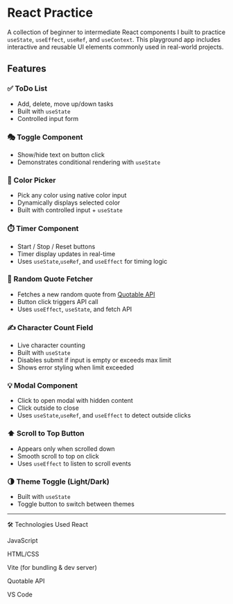 # React Practice

A collection of beginner to intermediate React components I built to practice `useState`, `useEffect`, `useRef`, and `useContext`. This playground app includes interactive and reusable UI elements commonly used in real-world projects.

## Features

### ✅ ToDo List
- Add, delete, move up/down tasks
- Built with `useState`
- Controlled input form

### 🎭 Toggle Component
- Show/hide text on button click
- Demonstrates conditional rendering with `useState`

### 🎨 Color Picker
- Pick any color using native color input
- Dynamically displays selected color
- Built with controlled input + `useState`

### ⏱️ Timer Component
- Start / Stop / Reset buttons
- Timer display updates in real-time
- Uses `useState`,`useRef`,  and `useEffect` for timing logic

### 💬 Random Quote Fetcher
- Fetches a new random quote from [Quotable API](https://api.quotable.io)
- Button click triggers API call
- Uses `useEffect`, `useState`, and fetch API

### ✍️ Character Count Field
- Live character counting
- Built with `useState`
- Disables submit if input is empty or exceeds max limit
- Shows error styling when limit exceeded

### 💡 Modal Component
- Click to open modal with hidden content
- Click outside to close
- Uses `useState`,`useRef`,  and `useEffect` to detect outside clicks

### ⬆️ Scroll to Top Button
- Appears only when scrolled down
- Smooth scroll to top on click
- Uses `useEffect` to listen to scroll events

### 🌗 Theme Toggle (Light/Dark)
- Built with `useState`
- Toggle button to switch between themes

---
🛠️ Technologies Used
React

JavaScript

HTML/CSS

Vite (for bundling & dev server)

Quotable API

VS Code

